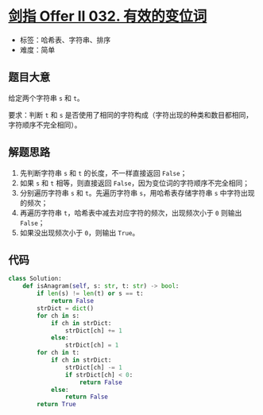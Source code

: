 # [剑指 Offer II 032. 有效的变位词](https://leetcode.cn/problems/dKk3P7/)

- 标签：哈希表、字符串、排序
- 难度：简单

## 题目大意

给定两个字符串 `s` 和 `t`。

要求：判断 `t` 和 `s` 是否使用了相同的字符构成（字符出现的种类和数目都相同，字符顺序不完全相同）。

## 解题思路

1. 先判断字符串 `s` 和 `t` 的长度，不一样直接返回 `False`；
2. 如果 `s` 和 `t` 相等，则直接返回 `False`，因为变位词的字符顺序不完全相同；
3. 分别遍历字符串 `s` 和 `t`。先遍历字符串 `s`，用哈希表存储字符串 `s` 中字符出现的频次；
4. 再遍历字符串 `t`，哈希表中减去对应字符的频次，出现频次小于 `0` 则输出 `False`；
5. 如果没出现频次小于 `0`，则输出 `True`。

## 代码

```Python
class Solution:
    def isAnagram(self, s: str, t: str) -> bool:
        if len(s) != len(t) or s == t:
            return False
        strDict = dict()
        for ch in s:
            if ch in strDict:
                strDict[ch] += 1
            else:
                strDict[ch] = 1
        for ch in t:
            if ch in strDict:
                strDict[ch] -= 1
                if strDict[ch] < 0:
                    return False
            else:
                return False
        return True
```

